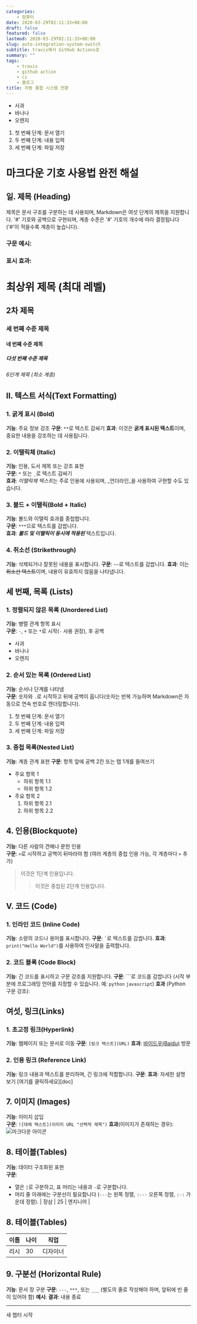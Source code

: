 ```yaml
---
categories:
    - 컴퓨터
date: 2020-03-29T02:11:33+08:00
draft: false
featured: false
lastmod: 2020-03-29T02:11:33+08:00
slug: auto-integration-system-switch
subtitle: travis에서 GitHub Actions로
summary: ""
tags:
    - travis
    - github action
    - ci
    - 블로그
title: 자동 통합 시스템 전환
---
```



- 사과
- 바나나
- 오렌지
1. 첫 번째 단계: 문서 열기
2. 두 번째 단계: 내용 입력
3. 세 번째 단계: 파일 저장

# 마크다운 기호 사용법 완전 해설

## 일. 제목 (Heading)

제목은 문서 구조를 구분하는 데 사용되며, Markdown은 여섯 단계의 제목을 지원합니다. '#' 기호와 공백으로 구현되며, 계층 수준은 '#' 기호의 개수에 따라 결정됩니다 ('#'이 적을수록 계층이 높습니다).

### 구문 예시:

### 표시 효과:

# 최상위 제목 (최대 레벨)

## 2차 제목

### 세 번째 수준 제목

#### 네 번째 수준 제목

##### 다섯 번째 수준 제목

###### 6단계 제목 (최소 계층)

## II. 텍스트 서식(Text Formatting)

### 1. 굵게 표시 (Bold)
**기능**: 주요 정보 강조
**구문**: `**`로 텍스트 감싸기
**효과**: 이것은 **굵게 표시된 텍스트**이며, 중요한 내용을 강조하는 데 사용됩니다.

### 2. 이탤릭체 (Italic)
**기능**: 인용, 도서 제목 또는 강조 표현  
**구문**: `*` 또는 `_`로 텍스트 감싸기  
**효과**: *이탤릭체 텍스트*는 주로 인용에 사용되며, _언더라인_을 사용하여 구현할 수도 있습니다.

### 3. 볼드 + 이탤릭(Bold + Italic)
**기능**: 볼드와 이탤릭 효과를 중첩합니다.  
**구문**: `***`으로 텍스트를 감쌉니다.  
**효과**: ***볼드 및 이탤릭이 동시에 적용된*** 텍스트입니다.

### 4. 취소선 (Strikethrough)
**기능**: 삭제되거나 잘못된 내용을 표시합니다.
**구문**: `~~`로 텍스트를 감쌉니다.
**효과**: 이는 ~~취소선 텍스트~~이며, 내용이 유효하지 않음을 나타냅니다.

## 세 번째, 목록 (Lists)

### 1. 정렬되지 않은 목록 (Unordered List)
**기능**: 병렬 관계 항목 표시  
**구문**: `-`, `+` 또는 `*`로 시작(`-` 사용 권장), 후 공백
- 사과
- 바나나
- 오렌지

### 2. 순서 있는 목록 (Ordered List)
**기능**: 순서나 단계를 나타냄  
**구문**: 숫자와 `.`로 시작하고 뒤에 공백이 옵니다(숫자는 반복 가능하며 Markdown은 자동으로 연속 번호로 렌더링합니다).
1. 첫 번째 단계: 문서 열기
2. 두 번째 단계: 내용 입력
3. 세 번째 단계: 파일 저장

### 3. 중첩 목록(Nested List)
**기능**: 계층 관계 표현
**구문**: 항목 앞에 공백 2칸 또는 탭 1개를 들여쓰기
- 주요 항목 1
  - 하위 항목 1.1
  - 하위 항목 1.2
- 주요 항목 2
  1. 하위 항목 2.1
  2. 하위 항목 2.2

## 4. 인용(Blockquote)
**기능**: 다른 사람의 견해나 문헌 인용  
**구문**: `>`로 시작하고 공백이 뒤따라야 함 (여러 계층의 중첩 인용 가능, 각 계층마다 `>` 추가)
> 이것은 1단계 인용입니다.
> > 이것은 중첩된 2단계 인용입니다.

## V. 코드 (Code)

### 1. 인라인 코드 (Inline Code)
**기능**: 소량의 코드나 용어를 표시합니다.
**구문**: `` ` ``로 텍스트를 감쌉니다.
**효과**: `print("Hello World")`를 사용하여 인사말을 출력합니다.

### 2. 코드 블록 (Code Block)
**기능**: 긴 코드를 표시하고 구문 강조를 지원합니다.
**구문**: ```로 코드를 감쌉니다 (시작 부분에 프로그래밍 언어를 지정할 수 있습니다. 예: `python` `javascript`)
**효과** (Python 구문 강조):

## 여섯, 링크(Links)

### 1. 초고정 링크(Hyperlink)
**기능**: 웹페이지 또는 문서로 이동
**구문**: `[링크 텍스트](URL)`
**효과**: [바이드우(Baidu)](https://www.baidu.com) 방문

### 2. 인용 링크 (Reference Link)
**기능**: 링크 내용과 텍스트를 분리하며, 긴 링크에 적합합니다.
**구문**:
**효과**: 자세한 설명 보기 [여기를 클릭하세요][doc]

## 7\. 이미지 (Images)
**기능**: 이미지 삽입  
**구문**: `![대체 텍스트](이미지 URL "선택적 제목")`
**효과**(이미지가 존재하는 경우): ![마크다운 아이콘](https://example.com/markdown-icon.png "Markdown 로고")

## 8. 테이블(Tables)
**기능**: 데이터 구조화된 표현  
**구문**:
- 열은 `|`로 구분하고, 표 머리는 내용과 `-`로 구분합니다.
- 머리 줄 아래에는 구분선이 필요합니다 (`---`는 왼쪽 정렬, `:---` 오른쪽 정렬, `:-:` 가운데 정렬).
| 장삼 | 25 | 엔지니어 |

## 8. 테이블(Tables)
| 이름 | 나이 | 직업 |
|---|---|---|
| 리시 | 30 | 디자이너 |

## 9. 구분선 (Horizontal Rule)
**기능**: 문서 장 구분
**구문**: `---`, `***`, 또는 `___` (별도의 줄로 작성해야 하며, 앞뒤에 빈 줄이 있어야 함)
**예시**:
**결과**:
내용 종료

---
새 챕터 시작